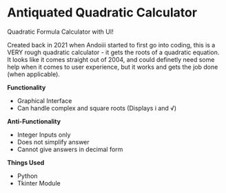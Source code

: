 # Antiquated Quadratic Calculator
Quadratic Formula Calculator with UI!

Created back in 2021 when Andoiii started to first go into coding, this is a VERY rough quadratic calculator - it gets the roots of a quadratic equation. It looks like it comes straight out of 2004, 
and could definetly need some help when it comes to user experience, but it works and gets the job done (when applicable).

**Functionality**
- Graphical Interface
- Can handle complex and square roots (Displays i and √)

**Anti-Functionality**
- Integer Inputs only
- Does not simplify answer
- Cannot give answers in decimal form

**Things Used**
- Python
- Tkinter Module
